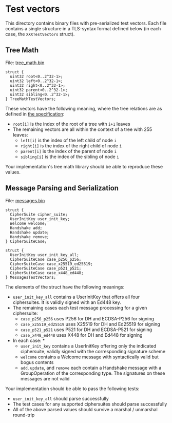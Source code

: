 # Test vectors

This directory contains binary files with pre-serialized test
vectors.  Each file contains a single structure in a TLS-syntax
format defined below (in each case, the `XXXTestVectors` struct).

## Tree Math

File: [tree_math.bin](https://github.com/mlswg/mls-implementations/blob/master/test_vectors/tree_math.bin)

```
struct {
  uint32 root<0..2^32-1>;
  uint32 left<0..2^32-1>;
  uint32 right<0..2^32-1>;
  uint32 parent<0..2^32-1>;
  uint32 sibling<0..2^32-1>;
} TreeMathTestVectors;
```

These vectors have the following meaning, where the tree relations
are as defined in [the specification](https://github.com/mlswg/mls-protocol/blob/master/draft-ietf-mls-protocol.md#tree-computation-terminology):

* `root[i]` is the index of the root of a tree with `i+1` leaves
* The remaining vectors are all within the context of a tree with
  255 leaves:
  * `left[i]` is the index of the left child of node `i` 
  * `right[i]` is the index of the right child of node `i` 
  * `parent[i]` is the index of the parent of node `i` 
  * `sibling[i]` is the index of the sibling of node `i` 

Your implementation's tree math library should be able to reproduce
these values.


## Message Parsing and Serialization

File: [messages.bin](https://github.com/mlswg/mls-implementations/blob/master/test_vectors/messages.bin)

```
struct {
  CipherSuite cipher_suite;
  UserInitKey user_init_key;
  Welcome welcome;
  Handshake add;
  Handshake update;
  Handshake remove;
} CipherSuiteCase;

struct {
  UserInitKey user_init_key_all;
  CipherSuiteCase case_p256_p256;
  CipherSuiteCase case_x25519_ed25519;
  CipherSuiteCase case_p521_p521;
  CipherSuiteCase case_x448_ed448;
} MessagesTestVectors;
```

The elements of the struct have the following meanings:

* `user_init_key_all` contains a UserInitKey that offers all four
  ciphersuites.  It is validly signed with an Ed448 key.
* The remaining cases each test message processing for a given
  ciphersuite:
  * `case_p256_p256` uses P256 for DH and ECDSA-P256 for signing
  * `case_x25519_ed25519` uses X25519 for DH and Ed25519 for signing
  * `case_p521_p521` uses P521 for DH and ECDSA-P521 for signing
  * `case_x448_ed448` uses X448 for DH and Ed448 for signing
* In each case:
  * 
  * `user_init_key` contains a UserInitKey offering only the
    indicated ciphersuite, validly signed with the corresponding
    signature scheme
  * `welcome` contains a Welcome message with syntactically valid
    but bogus contents
  * `add`, `update`, and `remove` each contain a Handshake message
    with a GroupOperation of the corresponding type.  The signatures
    on these messages are not valid

Your implementation should be able to pass the following tests:

* `user_init_key_all` should parse successfully 
* The test cases for any supported ciphersuites should parse
  successfully
* All of the above parsed values should survive a marshal /
  unmarshal round-trip

